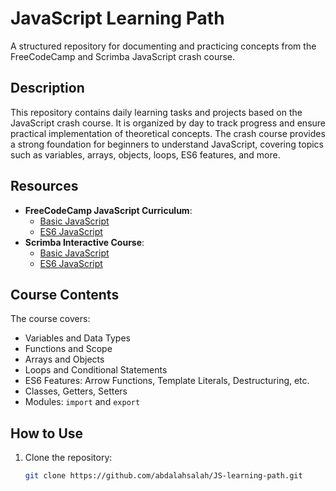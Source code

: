 # JavaScript Learning Path

A structured repository for documenting and practicing concepts from the FreeCodeCamp and Scrimba JavaScript crash course.

## Description

This repository contains daily learning tasks and projects based on the JavaScript crash course. It is organized by day to track progress and ensure practical implementation of theoretical concepts. The crash course provides a strong foundation for beginners to understand JavaScript, covering topics such as variables, arrays, objects, loops, ES6 features, and more.

## Resources

- **FreeCodeCamp JavaScript Curriculum**:
  - [Basic JavaScript](https://learn.freecodecamp.org/javascript)
  - [ES6 JavaScript](https://learn.freecodecamp.org/javascript)
- **Scrimba Interactive Course**:
  - [Basic JavaScript](https://scrimba.com/playlist/pny4ghw)
  - [ES6 JavaScript](https://scrimba.com/playlist/p7v3gCd)

## Course Contents

The course covers:
- Variables and Data Types
- Functions and Scope
- Arrays and Objects
- Loops and Conditional Statements
- ES6 Features: Arrow Functions, Template Literals, Destructuring, etc.
- Classes, Getters, Setters
- Modules: `import` and `export`

## How to Use

1. Clone the repository:
   ```bash
   git clone https://github.com/abdalahsalah/JS-learning-path.git
